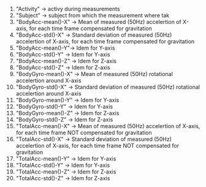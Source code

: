1. "Activity" -> activy during measurements          
2. "Subject"  -> subject from which the measurement where tak         
3. "BodyAcc-mean()-X" -> Mean of measured (50Hz) accelertion of X-axis, for each time frame compensated for gravitation
4. "BodyAcc-std()-X" -> Standard deviation of measured (50Hz) accelertion of X-axis, for each time frame compensated for gravitation
5. "BodyAcc-mean()-Y"-> Idem for Y-axis
6. "BodyAcc-std()-Y" -> Idem for Y-axis 
7. "BodyAcc-mean()-Z" -> Idem for Z-axis 
8. "BodyAcc-std()-Z" -> Idem for Z-axis  
9. "BodyGyro-mean()-X" -> Mean of measured (50Hz) rotational accelertion around X-axis
10. "BodyGyro-std()-X" -> Standard deviation of measured (50Hz) rotational accelertion around X-axis
11. "BodyGyro-mean()-Y" -> Idem for Y-axis 
12. "BodyGyro-std()-Y" -> Idem for Y-axis 
13. "BodyGyro-mean()-Z" -> Idem for Z-axis 
14. "BodyGyro-std()-Z" -> Idem for Z-axis   
15. "TotalAcc-mean()-X" -> Mean of measured (50Hz) accelertion of X-axis, for each time frame NOT compensated for gravitation
16. "TotalAcc-std()-X" -> Standard deviation of measured (50Hz) accelertion of X-axis, for each time frame NOT compensated for gravitation
17. "TotalAcc-mean()-Y" -> Idem for Y-axis 
18. "TotalAcc-std()-Y" -> Idem for Y-axis 
19. "TotalAcc-mean()-Z" -> Idem for Z-axis 
20. "TotalAcc-std()-Z" -> Idem for Z-axis 